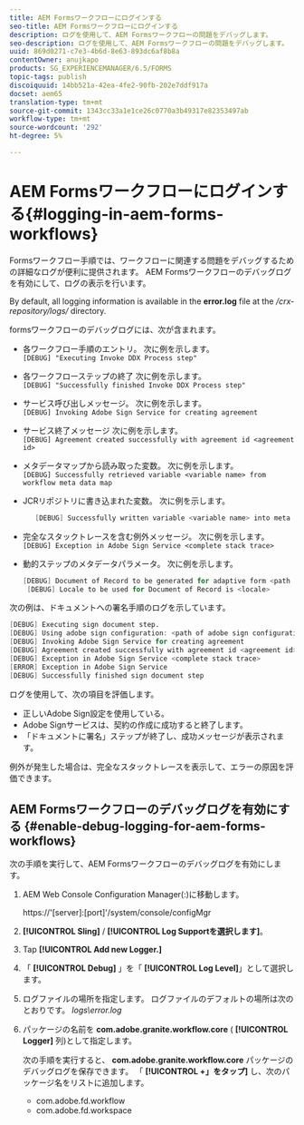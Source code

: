 ```yaml
---
title: AEM Formsワークフローにログインする
seo-title: AEM Formsワークフローにログインする
description: ログを使用して、AEM Formsワークフローの問題をデバッグします。
seo-description: ログを使用して、AEM Formsワークフローの問題をデバッグします。
uuid: 869d0271-c7e3-4b6d-8e63-893dc6af8b8a
contentOwner: anujkapo
products: SG_EXPERIENCEMANAGER/6.5/FORMS
topic-tags: publish
discoiquuid: 14bb521a-42ea-4fe2-90fb-202e7ddf917a
docset: aem65
translation-type: tm+mt
source-git-commit: 1343cc33a1e1ce26c0770a3b49317e82353497ab
workflow-type: tm+mt
source-wordcount: '292'
ht-degree: 5%

---
```



# AEM Formsワークフローにログインする{#logging-in-aem-forms-workflows}

Formsワークフロー手順では、ワークフローに関連する問題をデバッグするための詳細なログが便利に提供されます。 AEM Formsワークフローのデバッグログを有効にして、ログの表示を行います。

By default, all logging information is available in the **error.log** file at the */crx-repository/logs/* directory.

formsワークフローのデバッグログには、次が含まれます。

* 各ワークフロー手順のエントリ。 次に例を示します。\
   `[DEBUG] "Executing Invoke DDX Process step"`

* 各ワークフローステップの終了 次に例を示します。\
   `[DEBUG] "Successfully finished Invoke DDX Process step"`

* サービス呼び出しメッセージ。 次に例を示します。\
   `[DEBUG] Invoking Adobe Sign Service for creating agreement`

* サービス終了メッセージ 次に例を示します。\
   `[DEBUG] Agreement created successfully with agreement id <agreement id>`

* メタデータマップから読み取った変数。 次に例を示します。\
   `[DEBUG] Successfully retrieved variable <variable name> from workflow meta data map`

* JCRリポジトリに書き込まれた変数。 次に例を示します。

   ```verilog
      [DEBUG] Successfully written variable <variable name> into meta data node at <JCR path where meta data is being written>
   ```

* 完全なスタックトレースを含む例外メッセージ。 次に例を示します。\
   `[DEBUG] Exception in Adobe Sign Service <complete stack trace>`

* 動的ステップのメタデータパラメータ。 次に例を示します。

   ```verilog
   [DEBUG] Document of Record to be generated for adaptive form <path of adaptive form>
    [DEBUG] Locale to be used for Document of Record is <locale>
   ```

次の例は、ドキュメントへの署名手順のログを示しています。

```verilog
[DEBUG] Executing sign document step.
[DEBUG] Using adobe sign configuration: <path of adobe sign configuration>
[DEBUG] Invoking Adobe Sign Service for creating agreement
[DEBUG] Agreement created successfully with agreement id <agreement id>
[DEBUG] Exception in Adobe Sign Service <complete stack trace>
[ERROR] Exception in Adobe Sign Service
[DEBUG] Successfully finished sign document step
```

ログを使用して、次の項目を評価します。

* 正しいAdobe Sign設定を使用している。
* Adobe Signサービスは、契約の作成に成功すると終了します。
* 「ドキュメントに署名」ステップが終了し、成功メッセージが表示されます。

例外が発生した場合は、完全なスタックトレースを表示して、エラーの原因を評価できます。

## AEM Formsワークフローのデバッグログを有効にする {#enable-debug-logging-for-aem-forms-workflows}

次の手順を実行して、AEM Formsワークフローのデバッグログを有効にします。

1. AEM Web Console Configuration Manager(:)に移動します。

   https://&#39;[server]:[port]&#39;/system/console/configMgr

1. **[!UICONTROL Sling]** / **[!UICONTROL Log Supportを選択します]**。
1. Tap **[!UICONTROL Add new Logger.]**
1. 「 **[!UICONTROL Debug]** 」を「 **[!UICONTROL Log Level]**」として選択します。
1. ログファイルの場所を指定します。 ログファイルのデフォルトの場所は次のとおりです。 *logs\error.log*
1. パッケージの名前を **com.adobe.granite.workflow.core** ( **[!UICONTROL Logger]** 列)として指定します。

   次の手順を実行すると、 **com.adobe.granite.workflow.core** パッケージのデバッグログを保存できます。 「 **[!UICONTROL +」をタップ]** し、次のパッケージ名をリストに追加します。

   * com.adobe.fd.workflow
   * com.adobe.fd.workspace

